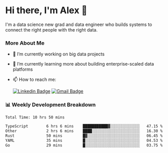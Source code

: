 # Hi there, I'm Alex  👋

I'm a data science new grad and data engineer who builds systems to connect the right people with the right data. 

### More About Me

- 🔭 I’m currently working on big data projects
- 🌱 I’m currently learning more about building enterprise-scaled data platforms
- 📫 How to reach me:

  [![Linkedin Badge](https://img.shields.io/badge/LinkedIn-0077B5?style=for-the-badge&logo=linkedin&logoColor=white)](https://www.linkedin.com/in/itsalexchen) [![Gmail Badge](https://img.shields.io/badge/Gmail-D14836?style=for-the-badge&logo=gmail&logoColor=white)](mailto:itsalexchen@gmail.com)




### 📊 Weekly Development Breakdown
<!--START_SECTION:waka-->

```txt
Total Time: 10 hrs 50 mins

TypeScript        6 hrs 6 mins    ███████████▓░░░░░░░░░░░░░   47.15 %
Other             2 hrs 6 mins    ████░░░░░░░░░░░░░░░░░░░░░   16.30 %
Rust              50 mins         █▓░░░░░░░░░░░░░░░░░░░░░░░   06.45 %
YAML              35 mins         █░░░░░░░░░░░░░░░░░░░░░░░░   04.53 %
Go                29 mins         █░░░░░░░░░░░░░░░░░░░░░░░░   03.75 %
```

<!--END_SECTION:waka-->

